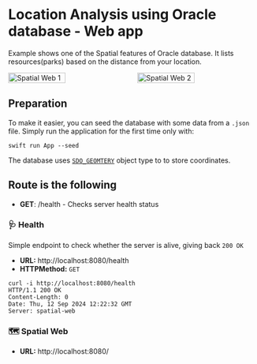 # Location Analysis using Oracle database - Web app

Example shows one of the Spatial features of Oracle database. It lists resources(parks) based on the distance from your location.

<div style="display: flex; justify-content: space-between;">
  <img src="spatial-web-1.png" alt="Spatial Web 1" style="width: 48%;">
  <img src="spatial-web-2.png" alt="Spatial Web 2" style="width: 48%;">
</div>

## Preparation
To make it easier, you can seed the database with some data from a `.json` file. 
Simply run the application for the first time only with:
```
swift run App --seed
```

The database uses [`SDO_GEOMTERY`](https://docs.oracle.com/en/database/oracle/oracle-database/23/spatl/sdo_geometry-object-type.html) object type to to store coordinates. 

## Route is the following

- __GET__: /health - Checks server health status


### 🩺 Health
Simple endpoint to check whether the server is alive, giving back `200 OK`

- __URL:__ http://localhost:8080/health
- __HTTPMethod:__ `GET`

```
curl -i http://localhost:8080/health
HTTP/1.1 200 OK
Content-Length: 0
Date: Thu, 12 Sep 2024 12:22:32 GMT
Server: spatial-web
```

### 🗺️ Spatial Web

- __URL:__ http://localhost:8080/

